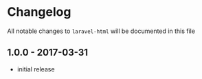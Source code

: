 # Changelog

All notable changes to `laravel-html` will be documented in this file

## 1.0.0 - 2017-03-31

- initial release
